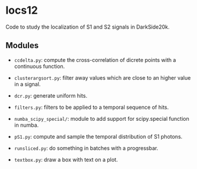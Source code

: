 # locs12

Code to study the localization of S1 and S2 signals in DarkSide20k.

## Modules

  * `ccdelta.py`: compute the cross-correlation of dicrete points with a
    continuous function.

  * `clusterargsort.py`: filter away values which are close to an higher value
    in a signal.

  * `dcr.py`: generate uniform hits.
  
  * `filters.py`: filters to be applied to a temporal sequence of hits.
    
  * `numba_scipy_special/`: module to add support for scipy.special function in
    numba.

  * `pS1.py`: compute and sample the temporal distribution of S1 photons.
  
  * `runsliced.py`: do something in batches with a progressbar.
  
  * `textbox.py`: draw a box with text on a plot.

